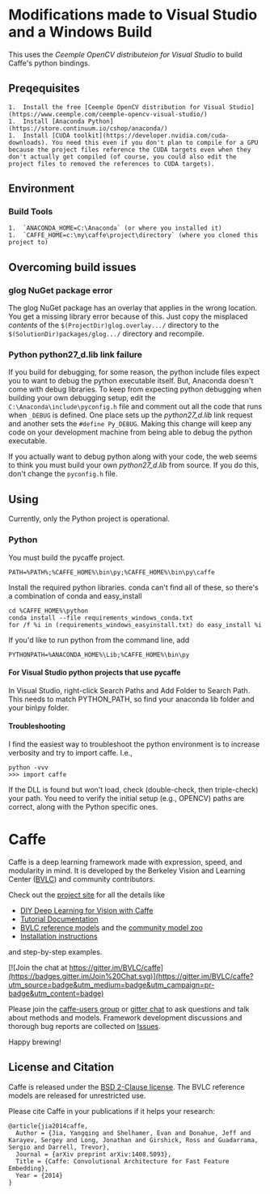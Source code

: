 # Modifications made to Visual Studio and a Windows Build
This uses the *Ceemple OpenCV distributeion for Visual Studio* to build Caffe's python bindings.

## Preqequisites
```
1.  Install the free [Ceemple OpenCV distribution for Visual Studio](https://www.ceemple.com/ceemple-opencv-visual-studio/)
1.  Install [Anaconda Python](https://store.continuum.io/cshop/anaconda/)
1.  Install [CUDA toolkit](https://developer.nvidia.com/cuda-downloads). You need this even if you don't plan to compile for a GPU because the project files reference the CUDA targets even when they don't actually get compiled (of course, you could also edit the project files to removed the references to CUDA targets).
```

## Environment
### Build Tools
```
1.  `ANACONDA_HOME=C:\Anaconda` (or where you installed it)
1.  `CAFFE_HOME=c:\my\caffe\project\directory` (where you cloned this project to)
```

## Overcoming build issues

### glog NuGet package error

The glog NuGet package has an overlay that applies in the wrong location. You 
get a missing library error because of this. Just copy the misplaced *contents*
of the `$(ProjectDir)glog.overlay.../` directory to the
`$(SolutionDir)packages/glog.../` directory and recompile.

### Python python27_d.lib link failure

If you build for debugging, for some reason, the python include files expect
you to want to debug the python executable itself. But, Anaconda doesn't come
with debug libraries. To keep from expecting python debugging when building your
own debugging setup, edit the `C:\Anaconda\include\pyconfig.h` file and comment
out all the code that runs when `_DEBUG` is defined. One place sets up the 
*python27_d.lib* link request and another sets the `#define Py_DEBUG`. Making
this change will keep any code on your development machine from being able to
debug the python executable.

If you actually want to debug python along with your code, the web seems to
think you must build your own *python27_d.lib* from source. If you do this,
don't change the `pyconfig.h` file.

## Using

Currently, only the Python project is operational.

### Python
You must build the pycaffe project.

`PATH=%PATH%;%CAFFE_HOME%\bin\py;%CAFFE_HOME%\bin\py\caffe`

Install the required python libraries.  conda can't find all of these, so there's a combination of conda and easy_install
```
cd %CAFFE_HOME%\python
conda install --file requirements_windows_conda.txt
for /f %i in (requirements_windows_easyinstall.txt) do easy_install %i
```

If you'd like to run python from the command line, add
```
PYTHONPATH=%ANACONDA_HOME%\Lib;%CAFFE_HOME%\bin\py
```

#### For Visual Studio python projects that use pycaffe

In Visual Studio, right-click Search Paths and Add Folder to Search Path.  This needs to match PYTHON_PATH, so find your anaconda lib folder and your bin\py folder.

#### Troubleshooting
I find the easiest way to troubleshoot the python environment is to increase verbosity and try to import caffe.  I.e.,
```
python -vvv
>>> import caffe
```

If the DLL is found but won't load, check (double-check, then triple-check) your path.  You need to verify the initial setup (e.g., OPENCV) paths are correct, along with the Python specific ones.

# Caffe

Caffe is a deep learning framework made with expression, speed, and modularity in mind.
It is developed by the Berkeley Vision and Learning Center ([BVLC](http://bvlc.eecs.berkeley.edu)) and community contributors.

Check out the [project site](http://caffe.berkeleyvision.org) for all the details like

- [DIY Deep Learning for Vision with Caffe](https://docs.google.com/presentation/d/1UeKXVgRvvxg9OUdh_UiC5G71UMscNPlvArsWER41PsU/edit#slide=id.p)
- [Tutorial Documentation](http://caffe.berkeleyvision.org/tutorial/)
- [BVLC reference models](http://caffe.berkeleyvision.org/model_zoo.html) and the [community model zoo](https://github.com/BVLC/caffe/wiki/Model-Zoo)
- [Installation instructions](http://caffe.berkeleyvision.org/installation.html)

and step-by-step examples.

[![Join the chat at https://gitter.im/BVLC/caffe](https://badges.gitter.im/Join%20Chat.svg)](https://gitter.im/BVLC/caffe?utm_source=badge&utm_medium=badge&utm_campaign=pr-badge&utm_content=badge)

Please join the [caffe-users group](https://groups.google.com/forum/#!forum/caffe-users) or [gitter chat](https://gitter.im/BVLC/caffe) to ask questions and talk about methods and models.
Framework development discussions and thorough bug reports are collected on [Issues](https://github.com/BVLC/caffe/issues).

Happy brewing!

## License and Citation

Caffe is released under the [BSD 2-Clause license](https://github.com/BVLC/caffe/blob/master/LICENSE).
The BVLC reference models are released for unrestricted use.

Please cite Caffe in your publications if it helps your research:

    @article{jia2014caffe,
      Author = {Jia, Yangqing and Shelhamer, Evan and Donahue, Jeff and Karayev, Sergey and Long, Jonathan and Girshick, Ross and Guadarrama, Sergio and Darrell, Trevor},
      Journal = {arXiv preprint arXiv:1408.5093},
      Title = {Caffe: Convolutional Architecture for Fast Feature Embedding},
      Year = {2014}
    }
